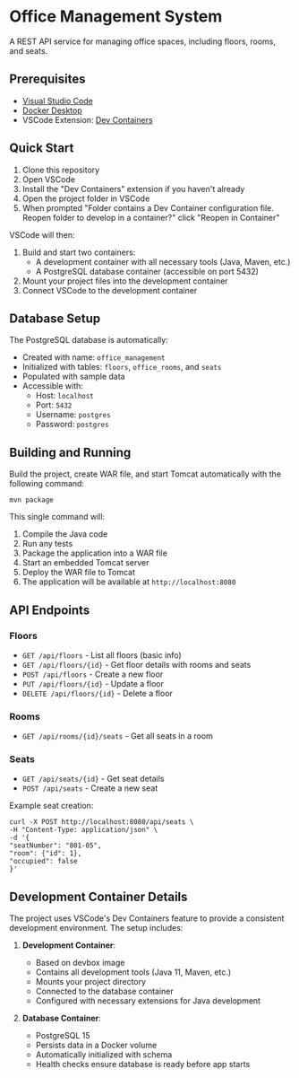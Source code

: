 # Office Management System

A REST API service for managing office spaces, including floors, rooms, and seats.

## Prerequisites

- [Visual Studio Code](https://code.visualstudio.com/download)
- [Docker Desktop](https://www.docker.com/products/docker-desktop/)
- VSCode Extension: [Dev Containers](https://marketplace.visualstudio.com/items?itemName=ms-vscode-remote.remote-containers)

## Quick Start

1. Clone this repository
2. Open VSCode
3. Install the "Dev Containers" extension if you haven't already
4. Open the project folder in VSCode
5. When prompted "Folder contains a Dev Container configuration file. Reopen folder to develop in a container?" click "Reopen in Container"

VSCode will then:
1. Build and start two containers:
   - A development container with all necessary tools (Java, Maven, etc.)
   - A PostgreSQL database container (accessible on port 5432)
2. Mount your project files into the development container
3. Connect VSCode to the development container


## Database Setup

The PostgreSQL database is automatically:
- Created with name: `office_management`
- Initialized with tables: `floors`, `office_rooms`, and `seats`
- Populated with sample data
- Accessible with:
  - Host: `localhost`
  - Port: `5432`
  - Username: `postgres`
  - Password: `postgres`

## Building and Running

Build the project, create WAR file, and start Tomcat automatically with the following command:

``` 
mvn package
```

This single command will:
1. Compile the Java code
2. Run any tests
3. Package the application into a WAR file
4. Start an embedded Tomcat server
5. Deploy the WAR file to Tomcat
6. The application will be available at `http://localhost:8080`

## API Endpoints

### Floors
- `GET /api/floors` - List all floors (basic info)
- `GET /api/floors/{id}` - Get floor details with rooms and seats
- `POST /api/floors` - Create a new floor
- `PUT /api/floors/{id}` - Update a floor
- `DELETE /api/floors/{id}` - Delete a floor

### Rooms
- `GET /api/rooms/{id}/seats` - Get all seats in a room

### Seats
- `GET /api/seats/{id}` - Get seat details
- `POST /api/seats` - Create a new seat

Example seat creation:

```
curl -X POST http://localhost:8080/api/seats \
-H "Content-Type: application/json" \
-d '{
"seatNumber": "801-05",
"room": {"id": 1},
"occupied": false
}'
```

## Development Container Details

The project uses VSCode's Dev Containers feature to provide a consistent development environment. The setup includes:

1. **Development Container**:
   - Based on devbox image
   - Contains all development tools (Java 11, Maven, etc.)
   - Mounts your project directory
   - Connected to the database container
   - Configured with necessary extensions for Java development

2. **Database Container**:
   - PostgreSQL 15
   - Persists data in a Docker volume
   - Automatically initialized with schema
   - Health checks ensure database is ready before app starts
